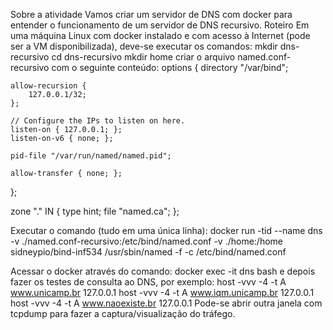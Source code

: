 Sobre a atividade
Vamos criar um servidor de DNS com docker para entender o funcionamento de um servidor de DNS recursivo.
Roteiro
Em uma máquina Linux com docker instalado e com acesso à Internet (pode ser a VM disponibilizada), deve-se executar os comandos:
mkdir dns-recursivo
cd dns-recursivo
mkdir home
criar o arquivo named.conf-recursivo com o seguinte conteúdo:
options {
	directory "/var/bind";

	allow-recursion {
		127.0.0.1/32;
	};

	// Configure the IPs to listen on here.
	listen-on { 127.0.0.1; };
	listen-on-v6 { none; };

	pid-file "/var/run/named/named.pid";

	allow-transfer { none; };
};

zone "." IN {
	type hint;
	file "named.ca";
};


Executar o comando (tudo em uma única linha):
docker run -tid --name dns -v ./named.conf-recursivo:/etc/bind/named.conf -v ./home:/home sidneypio/bind-inf534 /usr/sbin/named -f -c /etc/bind/named.conf 

Acessar o docker através do comando:
docker exec -it dns bash
e depois fazer os testes de consulta ao DNS, por exemplo:
host -vvv -4 -t A www.unicamp.br 127.0.0.1
host -vvv -4 -t A www.iqm.unicamp.br 127.0.0.1
host -vvv -4 -t A www.naoexiste.br 127.0.0.1
Pode-se abrir outra janela com tcpdump para fazer a captura/visualização do tráfego.

